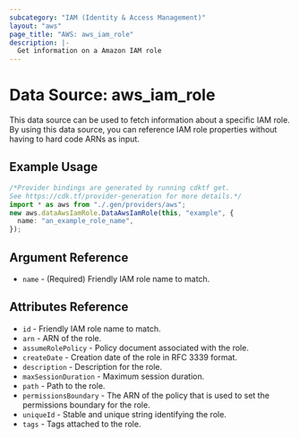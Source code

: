 ```yaml
---
subcategory: "IAM (Identity & Access Management)"
layout: "aws"
page_title: "AWS: aws_iam_role"
description: |-
  Get information on a Amazon IAM role
---
```


# Data Source: aws\_iam\_role

This data source can be used to fetch information about a specific
IAM role. By using this data source, you can reference IAM role
properties without having to hard code ARNs as input.

## Example Usage

```typescript
/*Provider bindings are generated by running cdktf get.
See https://cdk.tf/provider-generation for more details.*/
import * as aws from "./.gen/providers/aws";
new aws.dataAwsIamRole.DataAwsIamRole(this, "example", {
  name: "an_example_role_name",
});

```

## Argument Reference

* `name` - (Required) Friendly IAM role name to match.

## Attributes Reference

* `id` - Friendly IAM role name to match.
* `arn` - ARN of the role.
* `assumeRolePolicy` - Policy document associated with the role.
* `createDate` - Creation date of the role in RFC 3339 format.
* `description` - Description for the role.
* `maxSessionDuration` - Maximum session duration.
* `path` - Path to the role.
* `permissionsBoundary` - The ARN of the policy that is used to set the permissions boundary for the role.
* `uniqueId` - Stable and unique string identifying the role.
* `tags` - Tags attached to the role.
